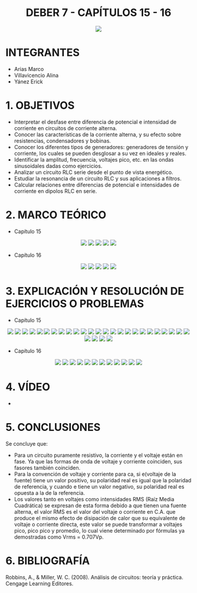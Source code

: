 <div align="center">

# DEBER 7 - CAPÍTULOS 15 - 16
  
![](https://github.com/erickyanez1/IMAGENES-DEBER-1/blob/main/espe.png) 

</div>

# **INTEGRANTES**

- Arias Marco
- Villavicencio Alina
- Yánez Erick


# **1. OBJETIVOS**

  - Interpretar el desfase entre diferencia de potencial e intensidad de corriente en circuitos de corriente alterna.
  - Conocer las características de la corriente alterna, y su efecto sobre resistencias, condensadores y bobinas.
  - Conocer los diferentes tipos de generadores: generadores de tensión y corriente, los cuales se pueden desglosar a su vez en ideales y reales.
  - Identificar la amplitud, frecuencia, voltajes pico, etc. en las ondas sinusoidales dadas como ejercicios.
  - Analizar un circuito RLC serie desde el punto de vista energético.
  - Estudiar la resonancia de un circuito RLC y sus aplicaciones a filtros.
  - Calcular relaciones entre diferencias de potencial e intensidades de corriente en dipolos RLC en serie.
  
# **2. MARCO TEÓRICO**

- Capítulo 15
<div align="center">

![](https://github.com/erickyanez1/DEBER8/blob/main/IMG/Cap15_P1.jpg)
![](https://github.com/erickyanez1/DEBER8/blob/main/IMG/Cap15_P2.jpg)
![](https://github.com/erickyanez1/DEBER8/blob/main/IMG/Cap15_P3.jpg)
![](https://github.com/erickyanez1/DEBER8/blob/main/IMG/Cap15_P4.jpg)
![](https://github.com/erickyanez1/DEBER8/blob/main/IMG/Cap15_P5.jpg)

</div>


- Capítulo 16
<div align="center">

![](https://github.com/erickyanez1/DEBER8/blob/main/IMG/MarcoTeorico_cap16_1.png)
![](https://github.com/erickyanez1/DEBER8/blob/main/IMG/MarcoTeorico_cap16_2.png)
![](https://github.com/erickyanez1/DEBER8/blob/main/IMG/MarcoTeorico_cap16_3.png)
![](https://github.com/erickyanez1/DEBER8/blob/main/IMG/MarcoTeorico_cap16_4.png)
![](https://github.com/erickyanez1/DEBER8/blob/main/IMG/MarcoTeorico_cap16_5.png)
  
</div>




# **3. EXPLICACIÓN Y RESOLUCIÓN DE EJERCICIOS O PROBLEMAS**

- Capítulo 15
<div align="center">


![](https://github.com/erickyanez1/DEBER8/blob/main/IMG/Ejercicios_Cap15_P1.jpg)
![](https://github.com/erickyanez1/DEBER8/blob/main/IMG/Ejercicios_Cap15_P2.jpg)
![](https://github.com/erickyanez1/DEBER8/blob/main/IMG/Ejercicios_Cap15_P3.jpg)
![](https://github.com/erickyanez1/DEBER8/blob/main/IMG/Ejercicios_Cap15_P4.jpg)
![](https://github.com/erickyanez1/DEBER8/blob/main/IMG/Ejercicios_Cap15_P5.jpg)
![](https://github.com/erickyanez1/DEBER8/blob/main/IMG/Ejercicios_Cap15_P6.jpg)
![](https://github.com/erickyanez1/DEBER8/blob/main/IMG/Ejercicios_Cap15_P7.jpg)
![](https://github.com/erickyanez1/DEBER8/blob/main/IMG/Ejercicios_Cap15_P8.jpg)
![](https://github.com/erickyanez1/DEBER8/blob/main/IMG/35-1.JPG)
![](https://github.com/erickyanez1/DEBER8/blob/main/IMG/35-2.JPG)
![](https://github.com/erickyanez1/DEBER8/blob/main/IMG/37.JPG)
![](https://github.com/erickyanez1/DEBER8/blob/main/IMG/39.JPG)
![](https://github.com/erickyanez1/DEBER8/blob/main/IMG/41-1.JPG)
![](https://github.com/erickyanez1/DEBER8/blob/main/IMG/41-2.JPG)
![](https://github.com/erickyanez1/DEBER8/blob/main/IMG/43.JPG)
![](https://github.com/erickyanez1/DEBER8/blob/main/IMG/47-1.JPG)
![](https://github.com/erickyanez1/DEBER8/blob/main/IMG/47-2.JPG)
![](https://github.com/erickyanez1/DEBER8/blob/main/IMG/49.JPG)
![](https://github.com/erickyanez1/DEBER8/blob/main/IMG/51-1.JPG)
![](https://github.com/erickyanez1/DEBER8/blob/main/IMG/51-2.JPG)
![](https://github.com/erickyanez1/DEBER8/blob/main/IMG/51-3.JPG)
![](https://github.com/erickyanez1/DEBER8/blob/main/IMG/53.JPG)
![](https://github.com/erickyanez1/DEBER8/blob/main/IMG/55.JPG)
![](https://github.com/erickyanez1/DEBER8/blob/main/IMG/57-1.JPG)
![](https://github.com/erickyanez1/DEBER8/blob/main/IMG/57-2.JPG) 
![](https://github.com/erickyanez1/DEBER8/blob/main/IMG/57-3.JPG) 
![](https://github.com/erickyanez1/DEBER8/blob/main/IMG/59-1.JPG) 
![](https://github.com/erickyanez1/DEBER8/blob/main/IMG/59-2.JPG) 
![](https://github.com/erickyanez1/DEBER8/blob/main/IMG/61.JPG) 

</div>

- Capítulo 16
<div align="center">


![](https://github.com/erickyanez1/DEBER8/blob/main/IMG/ejer_cap16_3.png)
![](https://github.com/erickyanez1/DEBER8/blob/main/IMG/ejer_cap16_5.png)
![](https://github.com/erickyanez1/DEBER8/blob/main/IMG/ejer_cap16_7.png)
![](https://github.com/erickyanez1/DEBER8/blob/main/IMG/ejer_cap16_9.png)
![](https://github.com/erickyanez1/DEBER8/blob/main/IMG/ejer_cap16_11_13.png)
![](https://github.com/erickyanez1/DEBER8/blob/main/IMG/ejer_cap16_15_17.png)
![](https://github.com/erickyanez1/DEBER8/blob/main/IMG/ejer_cap16_19_21.png)
![](https://github.com/erickyanez1/DEBER8/blob/main/IMG/ejer_cap16_23.png)
![](https://github.com/erickyanez1/DEBER8/blob/main/IMG/ejer_cap16_25_27.png)
![](https://github.com/erickyanez1/DEBER8/blob/main/IMG/ejer_cap16_29_31.png)
![](https://github.com/erickyanez1/DEBER8/blob/main/IMG/ejer_cap16_33.png)
![](https://github.com/erickyanez1/DEBER8/blob/main/IMG/ejer_cap16_35.png)
  
</div>

# **4. VÍDEO**

- 

# **5. CONCLUSIONES**

Se concluye que:

- Para un circuito puramente resistivo, la corriente y el voltaje están en fase. Ya que las formas de onda de voltaje y corriente coinciden, sus fasores también coinciden.
- Para la convención de voltaje y corriente para ca, si e(voltaje de la fuente) tiene un valor positivo, su polaridad real es igual que la polaridad de referencia, y cuando e tiene un valor negativo, su polaridad real es opuesta a la de la referencia.
- Los valores tanto en voltajes como intensidades RMS (Raíz Media Cuadrática) se expresan de esta forma debido a que tienen una fuente alterna, el valor RMS es el valor del voltaje o corriente en C.A. que produce el mismo efecto de disipación de calor que su equivalente de voltaje o corriente directa, este valor se puede transformar a voltajes pico, pico pico y promedio, lo cual viene determinado por fórmulas ya demostradas como Vrms = 0.707Vp.


# **6. BIBLIOGRAFÍA**

Robbins, A., & Miller, W. C. (2008). Análisis de circuitos: teoría y práctica. Cengage Learning Editores.
